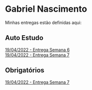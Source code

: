 # Gabriel Nascimento
Minhas entregas estão definidas aqui:
## Auto Estudo
<a href="https://github.com/pingu01/Template_Aluno/tree/main/03_AUT_EST_ENTREGA/Semana%206"> 19/04/2022 - Entrega Semana 6 </a> <br>
<a href="https://github.com/pingu01/Template_Aluno/tree/main/03_AUT_EST_ENTREGA/Semana%207"> 19/04/2022 - Entrega Semana 7 </a>
## Obrigatórios
<a href="https://github.com/pingu01/Template_Aluno/tree/main/04_AUT_EST_EX_OBRIGATORIOS/Semana%207"> 19/04/2022 - Entrega Semana 7</a>
